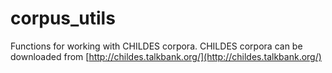 # corpus_utils
Functions for working with CHILDES corpora. CHILDES corpora can be downloaded from [http://childes.talkbank.org/](http://childes.talkbank.org/)
